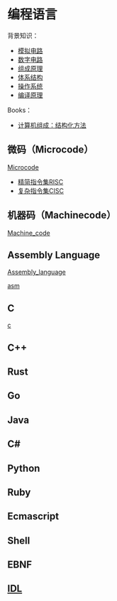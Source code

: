 # 编程语言

背景知识：

* [模拟电路](https://en.wikipedia.org/wiki/Analogue_electronics)
* [数字电路](https://en.wikipedia.org/wiki/Digital_electronics)
* [组成原理]()
* [体系结构](https://en.wikipedia.org/wiki/Computer_architecture)
* [操作系统](https://en.wikipedia.org/wiki/Operating_system)
* [编译原理](https://en.wikipedia.org/wiki/Compiler)

Books：

* [计算机组成：结构化方法](https://book.douban.com/subject/1886058/)

## 微码（Microcode）

[Microcode](https://en.wikipedia.org/wiki/Microcode)

* [精简指令集RISC](https://en.wikipedia.org/wiki/Reduced_instruction_set_computer)
* [复杂指令集CISC](https://en.wikipedia.org/wiki/Complex_instruction_set_computer)

## 机器码（Machinecode）

[Machine_code](https://en.wikipedia.org/wiki/Machine_code)

## Assembly Language

[Assembly_language](https://en.wikipedia.org/wiki/Assembly_language)

[asm](asm)

## C

[c](c)

## C++

## Rust

## Go

## Java

## C#

## Python

## Ruby

## Ecmascript

## Shell

## EBNF

## [IDL](https://en.wikipedia.org/wiki/IDL_(programming_language))
